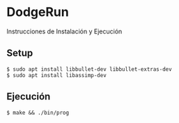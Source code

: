 # DodgeRun

Instrucciones de Instalación y Ejecución

## Setup

	$ sudo apt install libbullet-dev libbullet-extras-dev
	$ sudo apt install libassimp-dev
  
## Ejecución
	$ make && ./bin/prog
